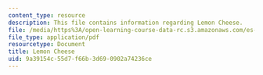 ```yaml
---
content_type: resource
description: This file contains information regarding Lemon Cheese.
file: /media/https%3A/open-learning-course-data-rc.s3.amazonaws.com/es-287-kitchen-chemistry-spring-2009/9a39154c55d7f66b3d690902a74236ce_MITES_287S09_read10.pdf
file_type: application/pdf
resourcetype: Document
title: Lemon Cheese
uid: 9a39154c-55d7-f66b-3d69-0902a74236ce
---
```

